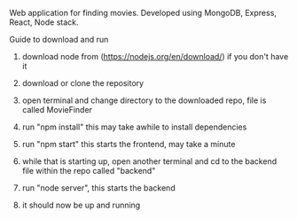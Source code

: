 Web application for finding movies.
Developed using MongoDB, Express, React, Node stack.

Guide to download and run
1. download node from (https://nodejs.org/en/download/) if you don't have it
2. download or clone the repository
3. open terminal and change directory to the downloaded repo, file is called MovieFinder
4. run "npm install" this may take awhile to install dependencies
5. run "npm start" this starts the frontend, may take a minute    

6. while that is starting up, open another terminal and cd to the backend file within the repo called "backend"
7. run "node server", this starts the backend

8. it should now be up and running
